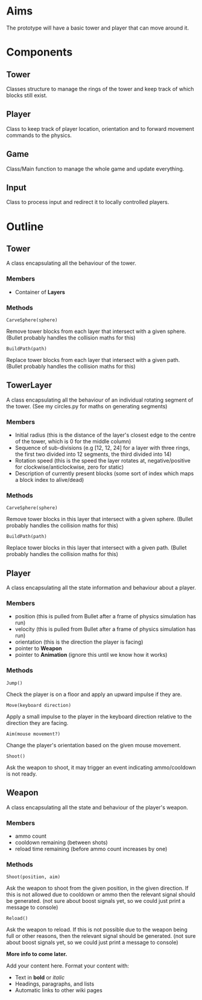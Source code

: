 # Aims #

The prototype will have a basic tower and player that can move around it.

# Components #
## Tower ##
Classes structure to manage the rings of the tower and keep track of which blocks still exist.
## Player ##
Class to keep track of player location, orientation and to forward movement commands to the physics.
## Game ##
Class/Main function to manage the whole game and update everything.
## Input ##
Class to process input and redirect it to locally controlled players.

# Outline #
## Tower ##
A class encapsulating all the behaviour of the tower.
### Members ###
  * Container of **Layers**
### Methods ###
```
CarveSphere(sphere)
```
Remove tower blocks from each layer that intersect with a given sphere. (Bullet probably handles the collision maths for this)

```
BuildPath(path)
```
Replace tower blocks from each layer that intersect with a given path. (Bullet probably handles the collision maths for this)

## TowerLayer ##
A class encapsulating all the behaviour of an individual rotating segment of the tower. (See my circles.py for maths on generating segments)
### Members ###
  * Initial radius (this is the distance of the layer's closest edge to the centre of the tower, which is 0 for the middle column)
  * Sequence of sub-divisions (e.g [12, 12, 24] for a layer with three rings, the first two divided into 12 segments, the third divided into 14)
  * Rotation speed (this is the speed the layer rotates at, negative/positive for clockwise/anticlockwise, zero for static)
  * Description of currently present blocks (some sort of index which maps a block index to alive/dead)
### Methods ###
```
CarveSphere(sphere)
```
Remove tower blocks in this layer that intersect with a given sphere. (Bullet probably handles the collision maths for this)

```
BuildPath(path)
```
Replace tower blocks in this layer that intersect with a given path. (Bullet probably handles the collision maths for this)

## Player ##
A class encapsulating all the state information and behaviour about a player.
### Members ###
  * position (this is pulled from Bullet after a frame of physics simulation has run)
  * velocity (this is pulled from Bullet after a frame of physics simulation has run)
  * orientation (this is the direction the player is facing)
  * pointer to **Weapon**
  * pointer to **Animation** (ignore this until we know how it works)

### Methods ###
```
Jump()
```
Check the player is on a floor and apply an upward impulse if they are.

```
Move(keyboard direction)
```
Apply a small impulse to the player in the keyboard direction relative to the direction they are facing.

```
Aim(mouse movement?)
```
Change the player's orientation based on the given mouse movement.

```
Shoot()
```
Ask the weapon to shoot, it may trigger an event indicating ammo/cooldown is not ready.

## Weapon ##
A class encapsulating all the state and behaviour of the player's weapon.
### Members ###
  * ammo count
  * cooldown remaining (between shots)
  * reload time remaining (before ammo count increases by one)

### Methods ###
```
Shoot(position, aim)
```
Ask the weapon to shoot from the given position, in the given direction. If this is not allowed due to cooldown or ammo then the relevant signal should be generated. (not sure about boost signals yet, so we could just print a message to console)

```
Reload()
```
Ask the weapon to reload. If this is not possible due to the weapon being full or other reasons, then the relevant signal should be generated. (not sure about boost signals yet, so we could just print a message to console)

**More info to come later.**

Add your content here.  Format your content with:
  * Text in **bold** or _italic_
  * Headings, paragraphs, and lists
  * Automatic links to other wiki pages